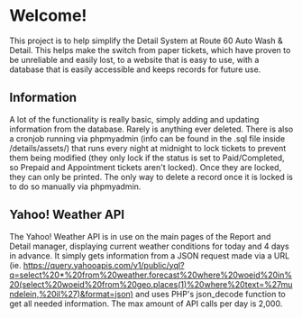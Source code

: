 # Welcome!

This project is to help simplify the Detail System at Route 60 Auto Wash & Detail. This helps make the switch from paper tickets, which have proven to be unreliable and easily lost, to a website that is easy to use, with a database that is easily accessible and keeps records for future use.

## Information

A lot of the functionality is really basic, simply adding and updating information from the database. Rarely is anything ever deleted. There is also a cronjob running via phpmyadmin (info can be found in the .sql file inside /details/assets/) that runs every night at midnight to lock tickets to prevent them being modified (they only lock if the status is set to Paid/Completed, so Prepaid and Appointment tickets aren't locked). Once they are locked, they can only be printed. The only way to delete a record once it is locked is to do so manually via phpmyadmin.

## Yahoo! Weather API

The Yahoo! Weather API is in use on the main pages of the Report and Detail manager, displaying current weather conditions for today and 4 days in advance. It simply gets information from a JSON request made via a URL (ie. https://query.yahooapis.com/v1/public/yql?q=select%20*%20from%20weather.forecast%20where%20woeid%20in%20(select%20woeid%20from%20geo.places(1)%20where%20text=%27mundelein,%20il%27)&format=json) and uses PHP's json_decode function to get all needed information. The max amount of API calls per day is 2,000.
